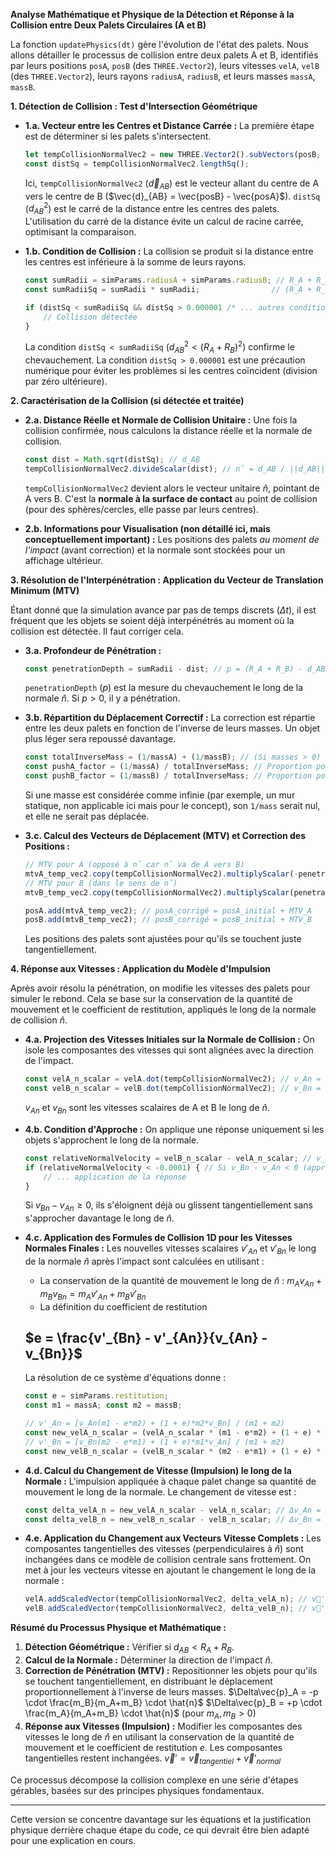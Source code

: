 **Analyse Mathématique et Physique de la Détection et Réponse à la Collision entre Deux Palets Circulaires (A et B)**

La fonction `updatePhysics(dt)` gère l'évolution de l'état des palets. Nous allons détailler le processus de collision entre deux palets A et B, identifiés par leurs positions `posA`, `posB` (des `THREE.Vector2`), leurs vitesses `velA`, `velB` (des `THREE.Vector2`), leurs rayons `radiusA`, `radiusB`, et leurs masses `massA`, `massB`.

**1. Détection de Collision : Test d'Intersection Géométrique**

*   **1.a. Vecteur entre les Centres et Distance Carrée :**
    La première étape est de déterminer si les palets s'intersectent.
    ```javascript
    let tempCollisionNormalVec2 = new THREE.Vector2().subVectors(posB, posA);
    const distSq = tempCollisionNormalVec2.lengthSq();
    ```
    Ici, `tempCollisionNormalVec2` ($\vec{d}_{AB}$) est le vecteur allant du centre de A vers le centre de B ($\vec{d}_{AB} = \vec{posB} - \vec{posA}$).
    `distSq` ($d_{AB}^2$) est le carré de la distance entre les centres des palets. L'utilisation du carré de la distance évite un calcul de racine carrée, optimisant la comparaison.

*   **1.b. Condition de Collision :**
    La collision se produit si la distance entre les centres est inférieure à la somme de leurs rayons.
    ```javascript
    const sumRadii = simParams.radiusA + simParams.radiusB; // R_A + R_B
    const sumRadiiSq = sumRadii * sumRadii;                // (R_A + R_B)^2
    
    if (distSq < sumRadiiSq && distSq > 0.000001 /* ... autres conditions ... */) {
        // Collision détectée
    }
    ```
    La condition `distSq < sumRadiiSq` ($d_{AB}^2 < (R_A + R_B)^2$) confirme le chevauchement.
    La condition `distSq > 0.000001` est une précaution numérique pour éviter les problèmes si les centres coïncident (division par zéro ultérieure).

**2. Caractérisation de la Collision (si détectée et traitée)**

*   **2.a. Distance Réelle et Normale de Collision Unitaire :**
    Une fois la collision confirmée, nous calculons la distance réelle et la normale de collision.
    ```javascript
    const dist = Math.sqrt(distSq); // d_AB
    tempCollisionNormalVec2.divideScalar(dist); // n̂ = d_AB / ||d_AB||
    ```
    `tempCollisionNormalVec2` devient alors le vecteur unitaire $\hat{n}$, pointant de A vers B. C'est la **normale à la surface de contact** au point de collision (pour des sphères/cercles, elle passe par leurs centres).

*   **2.b. Informations pour Visualisation (non détaillé ici, mais conceptuellement important) :**
    Les positions des palets *au moment de l'impact* (avant correction) et la normale sont stockées pour un affichage ultérieur.

**3. Résolution de l'Interpénétration : Application du Vecteur de Translation Minimum (MTV)**

Étant donné que la simulation avance par pas de temps discrets ($\Delta t$), il est fréquent que les objets se soient déjà interpénétrés au moment où la collision est détectée. Il faut corriger cela.

*   **3.a. Profondeur de Pénétration :**
    ```javascript
    const penetrationDepth = sumRadii - dist; // p = (R_A + R_B) - d_AB
    ```
    `penetrationDepth` ($p$) est la mesure du chevauchement le long de la normale $\hat{n}$. Si $p > 0$, il y a pénétration.

*   **3.b. Répartition du Déplacement Correctif :**
    La correction est répartie entre les deux palets en fonction de l'inverse de leurs masses. Un objet plus léger sera repoussé davantage.
    ```javascript
    const totalInverseMass = (1/massA) + (1/massB); // (Si masses > 0)
    const pushA_factor = (1/massA) / totalInverseMass; // Proportion pour A
    const pushB_factor = (1/massB) / totalInverseMass; // Proportion pour B
    ```
    Si une masse est considérée comme infinie (par exemple, un mur statique, non applicable ici mais pour le concept), son `1/mass` serait nul, et elle ne serait pas déplacée.

*   **3.c. Calcul des Vecteurs de Déplacement (MTV) et Correction des Positions :**
    ```javascript
    // MTV pour A (opposé à n̂ car n̂ va de A vers B)
    mtvA_temp_vec2.copy(tempCollisionNormalVec2).multiplyScalar(-penetrationDepth * pushA_factor);
    // MTV pour B (dans le sens de n̂)
    mtvB_temp_vec2.copy(tempCollisionNormalVec2).multiplyScalar(penetrationDepth * pushB_factor);
    
    posA.add(mtvA_temp_vec2); // posA_corrigé = posA_initial + MTV_A
    posB.add(mtvB_temp_vec2); // posB_corrigé = posB_initial + MTV_B
    ```
    Les positions des palets sont ajustées pour qu'ils se touchent juste tangentiellement.

**4. Réponse aux Vitesses : Application du Modèle d'Impulsion**

Après avoir résolu la pénétration, on modifie les vitesses des palets pour simuler le rebond. Cela se base sur la conservation de la quantité de mouvement et le coefficient de restitution, appliqués le long de la normale de collision $\hat{n}$.

*   **4.a. Projection des Vitesses Initiales sur la Normale de Collision :**
    On isole les composantes des vitesses qui sont alignées avec la direction de l'impact.
    ```javascript
    const velA_n_scalar = velA.dot(tempCollisionNormalVec2); // v_An = v⃗_A ⋅ n̂
    const velB_n_scalar = velB.dot(tempCollisionNormalVec2); // v_Bn = v⃗_B ⋅ n̂
    ```
    $v_{An}$ et $v_{Bn}$ sont les vitesses scalaires de A et B le long de $\hat{n}$.

*   **4.b. Condition d'Approche :**
    On applique une réponse uniquement si les objets s'approchent le long de la normale.
    ```javascript
    const relativeNormalVelocity = velB_n_scalar - velA_n_scalar; // v_Bn - v_An
    if (relativeNormalVelocity < -0.0001) { // Si v_Bn - v_An < 0 (approche)
        // ... application de la réponse
    }
    ```
    Si $v_{Bn} - v_{An} \ge 0$, ils s'éloignent déjà ou glissent tangentiellement sans s'approcher davantage le long de $\hat{n}$.

*   **4.c. Application des Formules de Collision 1D pour les Vitesses Normales Finales :**
    Les nouvelles vitesses scalaires $v'_{An}$ et $v'_{Bn}$ le long de la normale $\hat{n}$ après l'impact sont calculées en utilisant :
    *   La conservation de la quantité de mouvement le long de $\hat{n}$ : $m_A v_{An} + m_B v_{Bn} = m_A v'_{An} + m_B v'_{Bn}$
    *   La définition du coefficient de restitution 
    
    ##  $e = \frac{v'_{Bn} - v'_{An}}{v_{An} - v_{Bn}}$

    La résolution de ce système d'équations donne :
    ```javascript
    const e = simParams.restitution;
    const m1 = massA; const m2 = massB;
    
    // v'_An = [v_An(m1 - e*m2) + (1 + e)*m2*v_Bn] / (m1 + m2)
    const new_velA_n_scalar = (velA_n_scalar * (m1 - e*m2) + (1 + e) * m2 * velB_n_scalar) / (m1 + m2);
    // v'_Bn = [v_Bn(m2 - e*m1) + (1 + e)*m1*v_An] / (m1 + m2)
    const new_velB_n_scalar = (velB_n_scalar * (m2 - e*m1) + (1 + e) * m1 * velA_n_scalar) / (m1 + m2);
    ```

*   **4.d. Calcul du Changement de Vitesse (Impulsion) le long de la Normale :**
    L'impulsion appliquée à chaque palet change sa quantité de mouvement le long de la normale. Le changement de vitesse est :
    ```javascript
    const delta_velA_n = new_velA_n_scalar - velA_n_scalar; // Δv_An = v'_An - v_An
    const delta_velB_n = new_velB_n_scalar - velB_n_scalar; // Δv_Bn = v'_Bn - v_Bn
    ```

*   **4.e. Application du Changement aux Vecteurs Vitesse Complets :**
    Les composantes tangentielles des vitesses (perpendiculaires à $\hat{n}$) sont inchangées dans ce modèle de collision centrale sans frottement. On met à jour les vecteurs vitesse en ajoutant le changement le long de la normale :
    ```javascript
    velA.addScaledVector(tempCollisionNormalVec2, delta_velA_n); // v⃗'_A = v⃗_A + Δv_An * n̂
    velB.addScaledVector(tempCollisionNormalVec2, delta_velB_n); // v⃗'_B = v⃗_B + Δv_Bn * n̂
    ```

**Résumé du Processus Physique et Mathématique :**

1.  **Détection Géométrique :** Vérifier si $d_{AB} < R_A + R_B$.
2.  **Calcul de la Normale :** Déterminer la direction de l'impact $\hat{n}$.
3.  **Correction de Pénétration (MTV) :** Repositionner les objets pour qu'ils se touchent tangentiellement, en distribuant le déplacement proportionnellement à l'inverse de leurs masses.
    $\Delta\vec{p}_A = -p \cdot \frac{m_B}{m_A+m_B} \cdot \hat{n}$
    $\Delta\vec{p}_B = +p \cdot \frac{m_A}{m_A+m_B} \cdot \hat{n}$ (pour $m_A, m_B > 0$)
4.  **Réponse aux Vitesses (Impulsion) :** Modifier les composantes des vitesses le long de $\hat{n}$ en utilisant la conservation de la quantité de mouvement et le coefficient de restitution $e$. Les composantes tangentielles restent inchangées.
    $\vec{v}' = \vec{v}_{tangentiel} + \vec{v}'_{normal}$

Ce processus décompose la collision complexe en une série d'étapes gérables, basées sur des principes physiques fondamentaux.

---

Cette version se concentre davantage sur les équations et la justification physique derrière chaque étape du code, ce qui devrait être bien adapté pour une explication en cours.